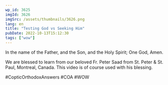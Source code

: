 ```yaml
---
wp_id: 3625
imgId: 3626
imgSrc: /assets/thumbnails/3626.png
lang: en
title: "Testing God vs Seeking Him"
pubDate: 2022-10-13T15:12:30
tags: ["wow"]
---
```


<!-- page: 6 -->

<p>In the name of the Father, and the Son, and the Holy Spirit; One God, Amen. </p>
<p>We are blessed to learn from our beloved Fr. Peter Saad from St. Peter & St. Paul, Montreal, Canada. This video is of course used with his blessing.</p>
<p>#CopticOrthodoxAnswers #COA #WOW</p>
